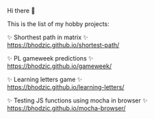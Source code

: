 Hi there 👋

This is the list of my hobby projects:

✨ Shorthest path in matrix ✨  
https://bhodzic.github.io/shortest-path/

✨ PL gameweek predictions ✨  
https://bhodzic.github.io/gameweek/

✨ Learning letters game ✨  
https://bhodzic.github.io/learning-letters/

✨ Testing JS functions using mocha in browser ✨  
https://bhodzic.github.io/mocha-browser/



